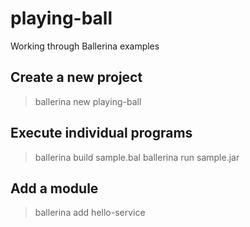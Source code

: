 # playing-ball
Working through Ballerina examples

## Create a new project
> ballerina new playing-ball  

## Execute individual programs
> ballerina build sample.bal
> ballerina run sample.jar

## Add a module
> ballerina add hello-service
